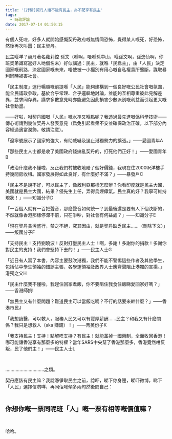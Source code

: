 ```yaml
---
title: '[抒情]契丹人絕不能有民主，亦不配享有民主'
tags:
  - 時政評論
date: 2017-07-14 01:50:15
---
```


有個人死咗，好多人就開始感慨契丹政府嘅無情同恐怖，覺得某人嘅死，好恐怖，然後再次叫囂：民主契丹。

民主喺咩？契丹著名蘿莉控 孫文（喺啊，唔喺孫中山，喺孫文啊，孫逸仙啊，你班契弟識寫返好人哋個名未）好似講過：民主，就喺「民爲主」，由「人民」決定國家嘅前路，決定國家嘅未來，唔使被一小撮別有用心嘅自私權貴所壟斷，謀取暴利同時禍害社會。

「民主制度」運行暢順嘅前提喺「人民」能夠建構到一個良好嘅公民社會嘅氛圍，能全民議政參政，基於合乎常理、合乎邏輯地討論，並能夠互相尊重彼此見解差異，並求同存異，講求多數意見時亦能避免因此損害少數派別嘅利益而引起更大嘅社會動盪。

——好啦，咁契丹國嘅「人民」嘅水準又喺點呢？我透過最先進嘅僞科學技術——傳心術請到幾位契丹人發表意見（爲免引起看衆不安並確保政治正確，以下部分內容經過適當潤飾，敬請注意）。

「遼寧號展示了國家的強大，有助威嚇及遏止港獨勢力的擴張。」——愛國青年A

「那些民主人士都是收了美國政府錢搞亂契丹的，打死他們正好！」——愛國青年B

「政治什麼我不懂啦，反正我們村被收地賠了個好價錢，我現在住2000呎洋樓手持幾間房收租。國家發展得如此良好，有什麼好不滿？」——暴發戶C

「民主不是說不好，可以民主了，像敘利亞那樣怎麼辦？你看印度就是民主大國，美國就是民主大國，結果？侵先生上任，弄得烏煙瘴氣。民主真的好？我寧可維持現狀！」——知識分子D

「一百個人就有一百把聲音，那麼聲音如何統一？到最後還是要有人下個決斷的，不然就像香港那樣停滯不前，只在爭吵，對社會有何益處？」——知識分子E

「現在契丹貪污盛行，禁之不絕，究其因由，就是契丹缺乏民主……（刪除下文）」——叛國分子F

「支持民主！支持劉曉波！反對打壓民主人士！啊，多謝！多謝你的捐款！多謝你對民主的支持！我們會堅持下去的！」——民主人士G

「近日有人寫了本書，內容主要鼓吹港獨，我們不能不警惕這些作者及其他學生，包括佔中學生領袖的錯誤主張，各學運領袖及政界人士應齊聲阻止港獨的宣揚。」港獨之父H

「民主什麼我不懂啦，我趕住回家煮飯，你不要阻住我食住飯睇愛回家好嗎？」——香港師奶I

「無民主又有什麼問題？難道民主可以當飯吃嗎？不行的話要來幹什麼？」——香港市民J

「我想讀醫，可以救人，服務人民又可以有豐厚薪酬……民主？和我又有什麼關係？我只是想救人（aka 賺錢）！」——菁英份子K

「我支持民主！支持！點解唔支持？有民主！就能革掉一國兩制，全面收回香港！哪可能讓香港享有那麼多的特權？當年SARS中央幫了香港那麼多，香港竟然咁反叛，民了他們主！」——民主人士L

&nbsp;

…………………………之類。

契丹應該有民主嘛？我諗喺爭取民主之前，諗吓，睇下你身邊，睇吓微博，睇下「人民」選擇信啲咩，再同佢哋傾多兩句然後問自己：

&nbsp;

<span style="font-size: 20px;">**你想你嘅一票同呢班「人」嘅一票有相等嘅價值嘛？**</span>

&nbsp;

哈哈。